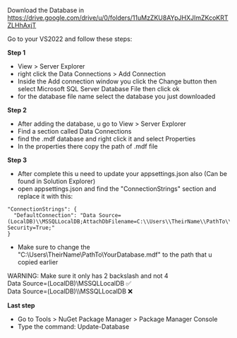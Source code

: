 Download the Database in https://drive.google.com/drive/u/0/folders/11uMzZKU8AYpJHXJImZKcoKRTZLHhAxjT

Go to your VS2022 and follow these steps:

**Step 1**
- View > Server Explorer
- right click the Data Connections > Add Connection
- Inside the Add connection window you click the Change button then select Microsoft SQL Server Database File then click ok
- for the database file name select the database you just downloaded

**Step 2**
- After adding the database, u go to View > Server Explorer 
- Find a section called Data Connections
- find the .mdf database and right click it and select Properties
- In the properties there copy the path of .mdf file

**Step 3**
- After complete this u need to update your appsettings.json also (Can be found in Solution Explorer)
- open appsettings.json and find the "ConnectionStrings" section and replace it with this:
```
"ConnectionStrings": {
  "DefaultConnection": "Data Source=(LocalDB)\\MSSQLLocalDB;AttachDbFilename=C:\\Users\\TheirName\\PathTo\\YourDatabase.mdf;Integrated Security=True;"
}
```
- Make sure to change the "C:\\Users\\TheirName\\PathTo\\YourDatabase.mdf" to the path that u copied earlier

WARNING: Make sure it only has 2 backslash and not 4
<br>Data Source=(LocalDB)\\MSSQLLocalDB ✅
<br>Data Source=(LocalDB)\\\\MSSQLLocalDB ❌

**Last step**
- Go to Tools > NuGet Package Manager > Package Manager Console
- Type the command: Update-Database
